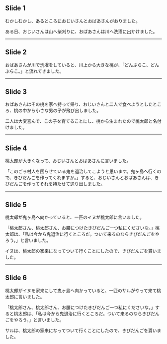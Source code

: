 ## Slide 1
むかしむかし、あるところにおじいさんとおばあさんがおりました。

ある日、おじいさんは山へ柴刈りに、おばあさんは川へ洗濯に出かけました。

---

## Slide 2
おばあさんが川で洗濯をしていると、川上から大きな桃が、「どんぶらこ、どんぶらこ。」と流れてきました。

---

## Slide 3
おばあさんはその桃を家へ持って帰り、おじいさんと二人で食べようとしたところ、桃の中から小さな男の子が飛び出しました。

二人は大変喜んで、この子を育てることにし、桃から生まれたので桃太郎と名付けました。

---

## Slide 4
桃太郎が大きくなって、おじいさんとおばあさんに言いました。

「このごろ村人を困らせている鬼を退治してこようと思います。鬼ヶ島へ行くので、きびだんごを作ってくれますか。」すると、おじいさんとおばあさんは、きびだんごを作ってそれを持たせて送り出しました。

---

## Slide 5
桃太郎が鬼ヶ島へ向かっていると、一匹のイヌが桃太郎に言いました。

「桃太郎さん、桃太郎さん、お腰につけたきびだんご一つ私にくださいな。」桃太郎は、「私は今から鬼退治に行くところだ。ついて来るのならきびだんごをやろう。」と言いました。

イヌは、桃太郎の家来になってついて行くことにしたので、きびだんごを貰いました。

---

## Slide 6

桃太郎がイヌを家来にして鬼ヶ島へ向かっていると、一匹のサルがやって来て桃太郎に言いました。

「桃太郎さん、桃太郎さん、お腰につけたきびだんご一つ私にくださいな。」すると桃太郎は、「私は今から鬼退治に行くところだ。ついて来るのならきびだんごをやろう。」と言いました。

サルは、桃太郎の家来になってついて行くことにしたので、きびだんごを貰いました。
